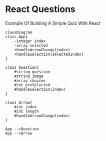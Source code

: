 # React Questions

Example Of Building A Simple Quiz With React


```mermaid
classDiagram
class App{
    -integer index
    -array selected
    +handleArrowChange(index)
    +handleSelection(selectedIndex)
}

class Question{
    #string question
    #string image
    #array choices
    #int preSelected
    #handleSelection(index)
}

class Arrow{
    #int index
    #int length
    #handleArrowChange(index)
}

App -->Question
App -->Arrow
```